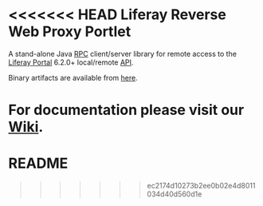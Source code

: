 <<<<<<< HEAD
Liferay Reverse Web Proxy Portlet
=================================

A stand-alone Java [RPC](https://en.wikipedia.org/wiki/Remote_procedure_call) client/server library for remote access to the [Liferay Portal](http://www.liferay.com/products/liferay-portal) 6.2.0+ local/remote [API](http://docs.liferay.com/portal/6.2/javadocs/).

Binary artifacts are available from [here](https://bitbucket.org/clerch/liferay-portal-rpc-client/downloads).

For documentation please visit our [Wiki](https://bitbucket.org/clerch/liferay-portal-rpc-client/wiki/Home).
=======
# README #

>>>>>>> ec2174d10273b2ee0b02e4d8011034d40d560d1e
